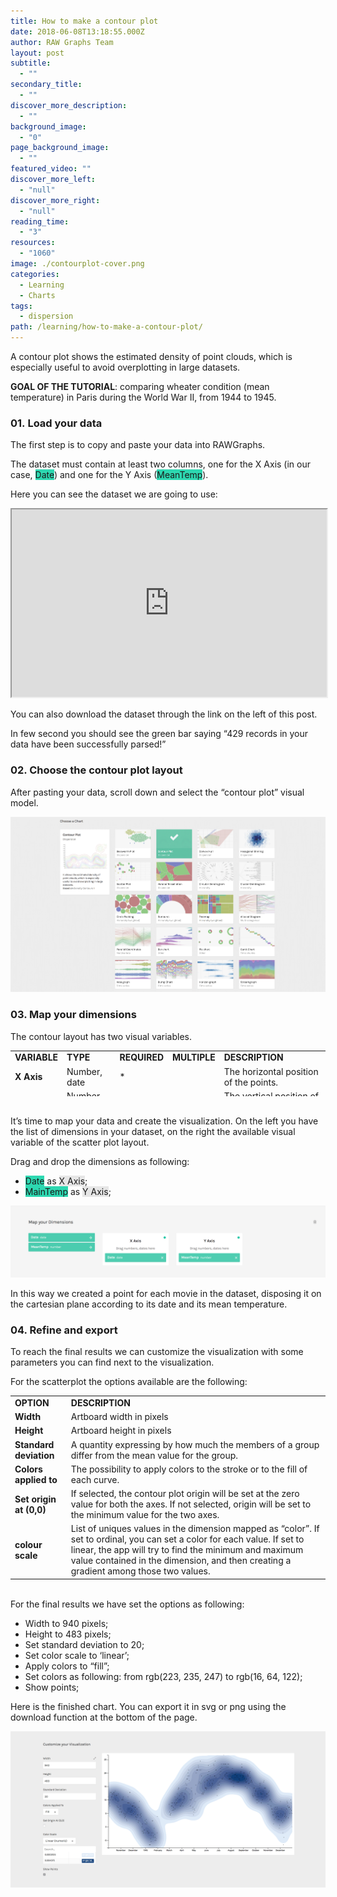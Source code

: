 ```yaml
---
title: How to make a contour plot
date: 2018-06-08T13:18:55.000Z
author: RAW Graphs Team
layout: post
subtitle:
  - ""
secondary_title:
  - ""
discover_more_description:
  - ""
background_image:
  - "0"
page_background_image:
  - ""
featured_video: ""
discover_more_left:
  - "null"
discover_more_right:
  - "null"
reading_time:
  - "3"
resources:
  - "1060"
image: ./contourplot-cover.png
categories:
  - Learning
  - Charts
tags:
  - dispersion
path: /learning/how-to-make-a-contour-plot/
---
```


<span style="font-weight: 400;">A contour plot shows the estimated density of point clouds, which is especially useful to avoid overplotting in large datasets.</span>

**GOAL OF THE TUTORIAL**: c<span style="font-weight: 400;">omparing wheater condition (mean temperature) in Paris during the World War II, from 1944 to 1945.</span>

### 01. Load your data

<span style="font-weight: 400;">The first step is to copy and paste your data into RAWGraphs.</span>

<span style="font-weight: 400;">The dataset must contain at least two columns, one for the X Axis (in our case, <span class="data-dimension" style="background-color: #2dd8b1;">Date</span>) and one for the Y Axis (<span class="data-dimension" style="background-color: #2dd8b1;">MeanTemp</span>). </span>

Here you can see the dataset we are going to use:

<iframe src="https://docs.google.com/spreadsheets/d/e/2PACX-1vSY8S4qRSiZRnUuSNplZjzScVidsv9quD-ToXMRZVO_PImz-wmVuCvrEkwoAvt0osmTrSdNi0BJEByJ/pubhtml?gid=979813252&amp;single=true&amp;widget=true&amp;headers=false" width="100%" height="300"><span data-mce-type="bookmark" style="display: inline-block; width: 0px; overflow: hidden; line-height: 0;" class="mce_SELRES_start">﻿</span></iframe>

You can also download the dataset through the link on the left of this post.

<span style="font-weight: 400;">In few second you should see the green bar saying “429 records in your data have been successfully parsed!”</span>

### 02. Choose the contour plot layout

After pasting your data, scroll down and select the “contour plot” visual model.

![](./contour-e1527504184759.png)

### **03. Map your dimensions**

<span style="font-weight: 400;">The contour layout has two visual variables. </span>

<table style="height: 73px;" width="600">
<tbody>
<tr>
<td><strong>VARIABLE</strong></td>
<td><strong>TYPE</strong></td>
<td><strong>REQUIRED</strong></td>
<td><strong>MULTIPLE</strong></td>
<td><strong>DESCRIPTION</strong></td>
</tr>
<tr>
<td><strong>X Axis</strong></td>
<td>Number, date</td>
<td>*</td>
<td></td>
<td>The horizontal position of the points.</td>
</tr>
<tr>
<td><strong>Y Axis</strong></td>
<td><span style="font-weight: 400;">Number, date</span></td>
<td>*</td>
<td></td>
<td><span style="font-weight: 400;">The vertical position of the points.</span></td>
</tr>
</tbody>
</table>

<span style="font-weight: 400;"><br /> It’s time to map your data and create the visualization. On the left you have the list of dimensions in your dataset, on the right the available visual variable of the scatter plot layout. </span>

<span style="font-weight: 400;">Drag and drop the dimensions as following:</span>

- <span class="data-dimension" style="background-color: #2dd8b1;">Date</span> as <span class="layout-dimension" style="background-color: #e6e6e6;">X Axis</span>;
- <span class="data-dimension" style="background-color: #2dd8b1;">MainTemp</span> as <span class="layout-dimension" style="background-color: #e6e6e6;">Y Axis</span>;

![](./dimension-contour.png)

<span style="font-weight: 400;">In this way we created a point for each movie in the dataset, disposing it on the cartesian plane according to its date and its mean temperature. </span>

### 04. Refine and export

<span style="font-weight: 400;">To reach the final results we can customize the visualization with some parameters you can find next to the visualization. </span>

<span style="font-weight: 400;">For the scatterplot the options available are the following:</span>

<table>
<tbody>
<tr>
<td><strong>OPTION</strong></td>
<td><strong>DESCRIPTION</strong></td>
</tr>
<tr>
<td><strong>Width</strong></td>
<td><span style="font-weight: 400;">Artboard width in pixels</span></td>
</tr>
<tr>
<td><strong>Height</strong></td>
<td><span style="font-weight: 400;">Artboard height in pixels</span></td>
</tr>
<tr>
<td><strong>Standard deviation</strong></td>
<td>A quantity expressing by how much the members of a group differ from the mean value for the group.</td>
</tr>
<tr>
<td><strong>Colors applied to</strong></td>
<td><span style="font-weight: 400;">The possibility to apply colors to the stroke or to the fill of each curve.</span></td>
</tr>
<tr>
<td><strong>Set origin at (0,0)</strong></td>
<td><span style="font-weight: 400;">If selected, the contour plot origin will be set at the zero value for both the axes. If not selected, origin will be set to the minimum value for the two axes.</span></td>
</tr>
<tr>
<td><strong>colour scale</strong></td>
<td><span style="font-weight: 400;">List of uniques values in the dimension mapped as “color”. If set to ordinal, you can set a color for each value. If set to linear, the app will try to find the minimum and maximum value contained in the dimension, and then creating a gradient among those two values.</span></td>
</tr>
</tbody>
</table>

<span style="font-weight: 400;"><br /> For the final results we have set the options as following:</span>

- Width to 940 pixels;
- Height to 483 pixels;
- Set standard deviation to 20;
- Set color scale to ‘linear’;
- Apply colors to &#8220;fill&#8221;;
- Set colors as following: from rgb(223, 235, 247) to rgb(16, 64, 122);
- Show points;

<span style="font-weight: 400;">Here is the finished chart. You can export it in svg or png using the download function at the bottom of the page.</span>

![](./contour_output.png)
